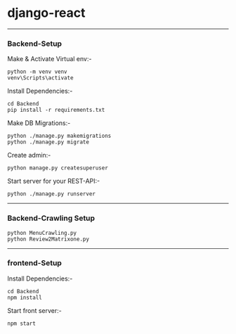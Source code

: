 # django-react

***
### Backend-Setup 

Make & Activate Virtual env:-
```
python -m venv venv
venv\Scripts\activate
```
Install Dependencies:- 
```
cd Backend
pip install -r requirements.txt
```
Make DB Migrations:-
```
python ./manage.py makemigrations
python ./manage.py migrate
```
Create admin:-
```
python manage.py createsuperuser
```
Start server for your REST-API:-
```
python ./manage.py runserver
```     
***
### Backend-Crawling Setup 
```
python MenuCrawling.py
python Review2Matrixone.py
```
***
### frontend-Setup

Install Dependencies:- 
```
cd Backend
npm install
```
Start front server:-
```
npm start
```
